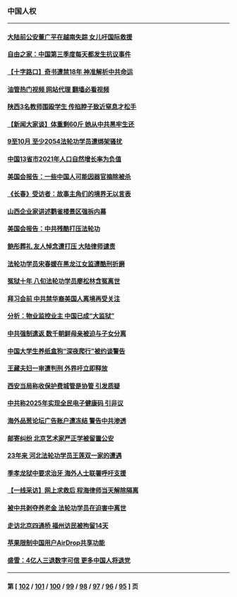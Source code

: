 ### 中国人权
---
#### [大陆前公安董广平在越南失踪 女儿吁国际救援](../../pages/ncid278/n13869405.md?11202045) 
#### [自由之家：中国第三季度每天都发生抗议事件](../../pages/ncid278/n13869343.md?11202045) 
#### [【十字路口】奇书遭禁18年 神准解析中共命运](../../pages/ncid278/n13869175.md?11202045) 
#### [油管热门视频 网站代理 翻墙必看视频](http://138.2.39.72:81/youtube.html?epic-marker?11202045)
#### [陕西3名教师围殴学生 传掐脖子致近窒息才松手](../../pages/ncid278/n13869026.md?11202045) 
#### [【新闻大家谈】体重剩60斤 她从中共黑牢生还](../../pages/ncid278/n13868304.md?11202045) 
#### [9至10月 至少2054法轮功学员遭绑架骚扰](../../pages/ncid278/n13867111.md?11202045) 
#### [中国13省市2021年人口自然增长率为负值](../../pages/ncid278/n13868538.md?11202045) 
#### [美国会报告：一些中国人可能因器官摘除被杀](../../pages/ncid278/n13867964.md?11202045) 
#### [《长春》受访者：故事主角们的境界无以言表](../../pages/ncid278/n13853008.md?11202045) 
#### [山西企业家讲述鹳雀楼景区强拆内幕](../../pages/ncid278/n13867311.md?11202045) 
#### [美国会报告：中共残酷打压法轮功](../../pages/ncid278/n13867408.md?11202045) 
#### [鲍彤葬礼 友人悼念遭打压 大陆律师谴责](../../pages/ncid278/n13866973.md?11202045) 
#### [法轮功学员宋春媛在黑龙江女监遭酷刑折磨](../../pages/ncid278/n13865630.md?11202045) 
#### [冤狱十年 八旬法轮功学员廖松林含冤离世](../../pages/ncid278/n13864239.md?11202045) 
#### [拜习会前 中共禁华裔美国人离境再受关注](../../pages/ncid278/n13865282.md?11202045) 
#### [分析：物业监控业主 中国已成“大监狱”](../../pages/ncid278/n13864795.md?11202045) 
#### [中共强制遣返 数千朝鲜母亲被迫与子女分离](../../pages/ncid278/n13864741.md?11202045) 
#### [中国大学生养纸盒狗“深夜爬行”被约谈警告](../../pages/ncid278/n13864617.md?11202045) 
#### [王藏夫妇一审遭判刑 外界吁立即释放](../../pages/ncid278/n13864583.md?11202045) 
#### [西安当局称收保护费城管是协管 引发质疑](../../pages/ncid278/n13864581.md?11202045) 
#### [中共称2025年实现全民电子健康码 引非议](../../pages/ncid278/n13864438.md?11202045) 
#### [海外品葱论坛广告账户遭冻结 警告中共渗透](../../pages/ncid278/n13862891.md?11202045) 
#### [邮寄纠纷 北京艺术家严正学被留置公安](../../pages/ncid278/n13864243.md?11202045) 
#### [23年来 河北法轮功学员王莲双一家的遭遇](../../pages/ncid278/n13863330.md?11202045) 
#### [季孝龙狱中要求治牙 海外人士联署呼吁支援](../../pages/ncid278/n13863777.md?11202045) 
#### [【一线采访】网上求救后 程海律师当天解除隔离](../../pages/ncid278/n13863363.md?11202045) 
#### [被中共剥夺养老金 法轮功学员在迫害中离世](../../pages/ncid278/n13861877.md?11202045) 
#### [走访北京四通桥 福州访民被拘留14天](../../pages/ncid278/n13863183.md?11202045) 
#### [苹果限制中国用户AirDrop共享功能](../../pages/ncid278/n13863173.md?11202045) 
#### [盛雪：4亿人三退数字可信 更多中国人将退党](../../pages/ncid278/n13862928.md?11202045) 

---
#### 第 [ [102](./102.md?11202045) / [101](./101.md?11202045) / [100](./100.md?11202045) / [99](./99.md?11202045) / [98](./98.md?11202045) / [97](./97.md?11202045) / [96](./96.md?11202045) / [95](./95.md?11202045) ] 页
